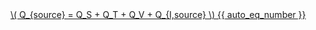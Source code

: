 <a href="/eco2_guide_center/1.%20ECO2%20Logic%20Guide/Hee1_Equation_List.html" class="equation-link" target="_blank" rel="noopener noreferrer">
  \( Q_{source} = Q_S + Q_T + Q_V + Q_{I,source} \) {{ auto_eq_number }}
</a>
